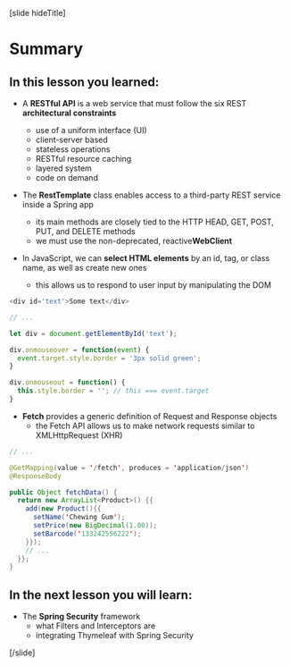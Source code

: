 [slide hideTitle]

# Summary

## In this lesson you learned:

- A **RESTful API** is a web service that must follow the six REST **architectural constraints**
  * use of a uniform interface (UI)​
  * client-server based​
  * stateless operations​
  * RESTful resource caching​
  * layered system​
  * code on demand

- The **RestTemplate** class enables access to a third-party REST service inside a Spring app
  * its main methods are closely tied to the HTTP HEAD, GET, POST, PUT, and DELETE methods
  * we must use the non-deprecated, reactive ​**WebClient**

- In JavaScript, we can **select HTML elements** by an id, tag, or class name, as well as create new ones
    * this allows us to respond to user input by manipulating the DOM

```js
<div id='text'>Some text</div>​

// ...

let div = document.getElementById('text');​

div.onmouseover = function(event) {​
  event.target.style.border = '3px solid green';​
}​

div.onmouseout = function() {​
  this.style.border = ''; // this === event.target​
}​
```

- **Fetch** provides a generic definition of Request and Response objects​
  * the Fetch API allows us to make network requests similar to XMLHttpRequest (XHR)

```java
// ...

@GetMapping(value = '/fetch', produces = 'application/json')​
@ResponseBody​

public Object fetchData() {​
  return new ArrayList<Product>() {{​
    add(new Product(){{​
      setName('Chewing Gum');​
      setPrice(new BigDecimal(1.00));​
      setBarcode('133242556222');​
    }});​
    // ...​
  }};​
} 
```

## In the next lesson you will learn:

- The **Spring Security​** framework
  * what Filters and Interceptors are
  * integrating Thymeleaf with Spring Security​

[/slide]